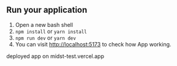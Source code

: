 ## Run your application

1. Open a new bash shell
2. `npm install` or `yarn install`
3. `npm run dev` or `yarn dev`
4. You can visit [http://localhost:5173](http://localhost:5173) to check how App working.

deployed app on midst-test.vercel.app
